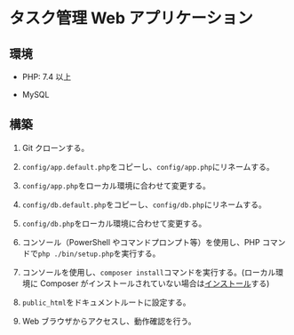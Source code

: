 # タスク管理 Web アプリケーション

## 環境

- PHP: 7.4 以上

- MySQL

## 構築

1. Git クローンする。

1. `config/app.default.php`をコピーし、`config/app.php`にリネームする。

1. `config/app.php`をローカル環境に合わせて変更する。

1. `config/db.default.php`をコピーし、`config/db.php`にリネームする。

1. `config/db.php`をローカル環境に合わせて変更する。

1. コンソール（PowerShell やコマンドプロンプト等）を使用し、PHP コマンドで`php ./bin/setup.php`を実行する。

1. コンソールを使用し、`composer install`コマンドを実行する。(ローカル環境に Composer がインストールされていない場合は[インストール](https://weblabo.oscasierra.net/php-composer-windows-install/)する)

1. `public_html`をドキュメントルートに設定する。

1. Web ブラウザからアクセスし、動作確認を行う。
